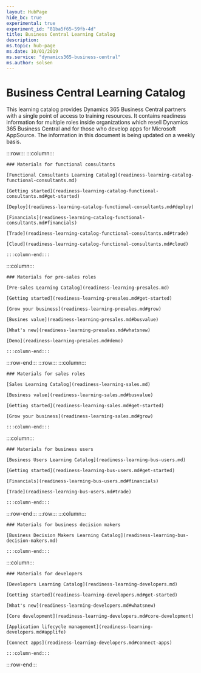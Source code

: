 ```yaml
---
layout: HubPage
hide_bc: true
experimental: true
experiment_id: "81ba5f65-59fb-4d"
title: Business Central Learning Catalog
description: 
ms.topic: hub-page
ms.date: 10/01/2019
ms.service: "dynamics365-business-central"
ms.author: solsen
---
```


<div id="main" class="v2">
<div class="container">
<h1>Business Central Learning Catalog</h1>
<p> This learning catalog provides Dynamics 365 Business Central partners with a single point of access to training resources. It contains readiness information for multiple roles inside organizations which resell Dynamics 365 Business Central and for those who develop apps for Microsoft AppSource. The information in this document is being updated on a weekly basis.</p>



<!-- ![Universal Windows Platform (UWP)](images/platform-uwp.png)  -->  

:::row:::
    :::column:::
<!-- ![Universal Windows Platform (UWP)](images/platform-uwp.png)  -->  

    ### Materials for functional consultants

    [Functional Consultants Learning Catalog](readiness-learning-catalog-functional-consultants.md)

    [Getting started](readiness-learning-catalog-functional-consultants.md#get-started)

    [Deploy](readiness-learning-catalog-functional-consultants.md#deploy)

    [Financials](readiness-learning-catalog-functional-consultants.md#financials)

    [Trade](readiness-learning-catalog-functional-consultants.md#trade)

    [Cloud](readiness-learning-catalog-functional-consultants.md#cloud)

    :::column-end:::
:::column:::

    ### Materials for pre-sales roles

    [Pre-sales Learning Catalog](readiness-learning-presales.md)

    [Getting started](readiness-learning-presales.md#get-started)

    [Grow your business](readiness-learning-presales.md#grow)

    [Busines value](readiness-learning-presales.md#busvalue)

    [What's new](readiness-learning-presales.md#whatsnew)

    [Demo](readiness-learning-presales.md#demo)

    :::column-end:::
:::row-end:::
:::row:::
    :::column:::

    ### Materials for sales roles

    [Sales Learning Catalog](readiness-learning-sales.md)

    [Business value](readiness-learning-sales.md#busvalue)

    [Getting started](readiness-learning-sales.md#get-started)

    [Grow your business](readiness-learning-sales.md#grow)

    :::column-end:::
:::column:::

    ### Materials for business users

    [Business Users Learning Catalog](readiness-learning-bus-users.md)

    [Getting started](readiness-learning-bus-users.md#get-started)

    [Financials](readiness-learning-bus-users.md#financials)

    [Trade](readiness-learning-bus-users.md#trade)

    :::column-end:::
:::row-end:::
:::row:::
    :::column:::

    ### Materials for business decision makers

    [Business Decision Makers Learning Catalog](readiness-learning-bus-decision-makers.md)

    :::column-end:::
:::column:::

    ### Materials for developers

    [Developers Learning Catalog](readiness-learning-developers.md)

    [Getting started](readiness-learning-developers.md#get-started)

    [What's new](readiness-learning-developers.md#whatsnew)

    [Core development](readiness-learning-developers.md#core-development)

    [Application lifecycle management](readiness-learning-developers.md#applife)

    [Connect apps](readiness-learning-developers.md#connect-apps)

    :::column-end:::
:::row-end:::

